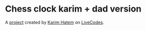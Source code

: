 # Chess clock karim + dad version
A [project](https://livecodes.io/?x=https://github.com/karimhatemhosny/chess-clock-remastered/tree/gh-pages/src) created by [Karim Hatem](https://github.com/karimhatemhosny) on [LiveCodes](https://livecodes.io).
